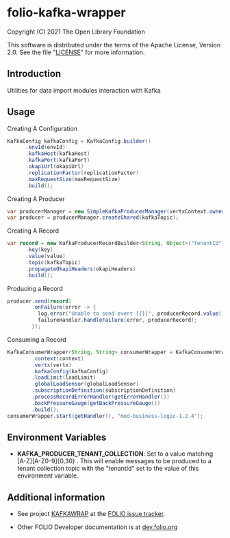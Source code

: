 # folio-kafka-wrapper

Copyright (C) 2021 The Open Library Foundation

This software is distributed under the terms of the Apache License,
Version 2.0. See the file "[LICENSE](LICENSE)" for more information.

## Introduction

Utilities for data import modules interaction with Kafka

## Usage
Creating A Configuration
```java
KafkaConfig kafkaConfig = KafkaConfig.builder()
      .envId(envId)
      .kafkaHost(kafkaHost)
      .kafkaPort(kafkaPort)
      .okapiUrl(okapiUrl)
      .replicationFactor(replicationFactor)
      .maxRequestSize(maxRequestSize)
      .build();
```

Creating A Producer
```java
var producerManager = new SimpleKafkaProducerManager(vertxContext.owner(), kafkaConfig);
var producer = producerManager.createShared(kafkaTopic);
```
Creating A Record
```java
var record = new KafkaProducerRecordBuilder<String, Object>("tenantId")
      .key(key)
      .value(value)
      .topic(kafkaTopic)
      .propagateOkapiHeaders(okapiHeaders)
      .build();
```
Producing a Record
```java
producer.send(record)
        .onFailure(error -> {
          log.error("Unable to send event [{}]", producerRecord.value(), error);
          failureHandler.handleFailure(error, producerRecord);
        });
```
Consuming a Record
```java
KafkaConsumerWrapper<String, String> consumerWrapper = KafkaConsumerWrapper.<String, String>builder()
        .context(context)
        .vertx(vertx)
        .kafkaConfig(kafkaConfig)
        .loadLimit(loadLimit)
        .globalLoadSensor(globalLoadSensor)
        .subscriptionDefinition(subscriptionDefinition)
        .processRecordErrorHandler(getErrorHandler())
        .backPressureGauge(getBackPressureGauge())
        .build();
consumerWrapper.start(getHandler(), "mod-business-logic-1.2.4");
```
## Environment Variables
* **KAFKA_PRODUCER_TENANT_COLLECTION**: Set to a value matching [A-Z][A-Z0-9]{0,30} .
This will enable messages to be produced to a tenant collection topic with the "tenantId"
set to the value of this environment variable.

## Additional information

* See project [KAFKAWRAP](https://issues.folio.org/browse/KAFKAWRAP)
at the [FOLIO issue tracker](https://dev.folio.org/guidelines/issue-tracker).

* Other FOLIO Developer documentation is at [dev.folio.org](https://dev.folio.org/)
